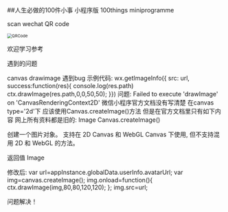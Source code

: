 ##人生必做的100件小事 小程序版 100things miniprogramme



scan wechat QR code

<img src="/Users/lun/WeChatProjects/miniprogram-4/pages/data/QRCode.jpg" alt="QRCode" style="zoom:67%;text-align:left;" />



欢迎学习参考



遇到的问题

canvas drawimage 遇到bug
示例代码:
wx.getImageInfo({
      src: url,
      success:function(res){
        console.log(res.path)
        ctx.drawImage(res.path,0,0,50,50);
      }})
问题:
Failed to execute 'drawImage' on 'CanvasRenderingContext2D'
微信小程序官方文档没有写清楚
在canvas type='2d'下 应该使用Canvas.createImage()方法
但是在官方文档里只有如下内容 网上所有资料都是旧的:
Image Canvas.createImage()

创建一个图片对象。 支持在 2D Canvas 和 WebGL Canvas 下使用, 但不支持混用 2D 和 WebGL 的方法。

返回值
Image

修改后:
var url=appInstance.globalData.userInfo.avatarUrl;
var img=canvas.createImage();
img.onload=function(){
  ctx.drawImage(img,80,80,120,120);
};
img.src=url;

问题解决！